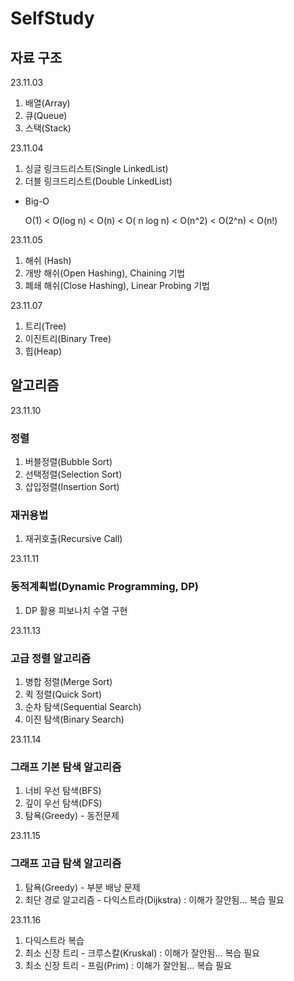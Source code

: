 # SelfStudy

## 자료 구조
  
23.11.03
1. 배열(Array)
2. 큐(Queue)
3. 스택(Stack)

23.11.04
1. 싱글 링크드리스트(Single LinkedList)
2. 더블 링크드리스트(Double LinkedList)

* Big-O
  
  O(1) < O(log n) < O(n) < O( n log n) < O(n^2) < O(2^n) < O(n!)


23.11.05
1. 해쉬 (Hash)
2. 개방 해쉬(Open Hashing), Chaining 기법
3. 폐쇄 해쉬(Close Hashing), Linear Probing 기법

23.11.07
1. 트리(Tree)
2. 이진트리(Binary Tree)
3. 힙(Heap)

## 알고리즘

23.11.10
### 정렬
1. 버블정렬(Bubble Sort)
2. 선택정렬(Selection Sort)
3. 삽입정렬(Insertion Sort)
   
### 재귀용법 
1. 재귀호출(Recursive Call)

23.11.11
### 동적계획법(Dynamic Programming, DP)
1. DP 활용 피보나치 수열 구현

23.11.13
### 고급 정렬 알고리즘
1. 병합 정렬(Merge Sort)
2. 퀵 정렬(Quick Sort)
3. 순차 탐색(Sequential Search)
4. 이진 탐색(Binary Search)

23.11.14
### 그래프 기본 탐색 알고리즘
1. 너비 우선 탐색(BFS)
2. 깊이 우선 탐색(DFS)
3. 탐욕(Greedy) - 동전문제

23.11.15
### 그래프 고급 탐색 알고리즘
1. 탐욕(Greedy) - 부분 배낭 문제
2. 최단 경로 알고리즘 - 다익스트라(Dijkstra) : 이해가 잘안됨... 복습 필요

23.11.16
1. 다익스트라 복습
2. 최소 신장 트리 - 크루스칼(Kruskal) : 이해가 잘안됨... 복습 필요
3. 최소 신장 트리 - 프림(Prim) : 이해가 잘안됨... 복습 필요

